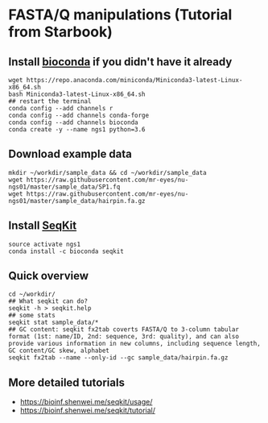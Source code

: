 # FASTA/Q manipulations (Tutorial from Starbook)

## Install [bioconda](https://docs.conda.io/en/latest/miniconda.html) if you didn't have it already
```
wget https://repo.anaconda.com/miniconda/Miniconda3-latest-Linux-x86_64.sh
bash Miniconda3-latest-Linux-x86_64.sh
## restart the terminal
conda config --add channels r
conda config --add channels conda-forge
conda config --add channels bioconda
conda create -y --name ngs1 python=3.6
```

## Download example data
```
mkdir ~/workdir/sample_data && cd ~/workdir/sample_data
wget https://raw.githubusercontent.com/mr-eyes/nu-ngs01/master/sample_data/SP1.fq
wget https://raw.githubusercontent.com/mr-eyes/nu-ngs01/master/sample_data/hairpin.fa.gz
```

## Install [SeqKit](https://bioinf.shenwei.me/seqkit/)
```
source activate ngs1
conda install -c bioconda seqkit
```

## Quick overview
```
cd ~/workdir/
## What seqkit can do?
seqkit -h > seqkit.help
## some stats
seqkit stat sample_data/*
## GC content: seqkit fx2tab coverts FASTA/Q to 3-column tabular format (1st: name/ID, 2nd: sequence, 3rd: quality), and can also provide various information in new columns, including sequence length, GC content/GC skew, alphabet
seqkit fx2tab --name --only-id --gc sample_data/hairpin.fa.gz
```

## More detailed tutorials

*  https://bioinf.shenwei.me/seqkit/usage/
*  https://bioinf.shenwei.me/seqkit/tutorial/


